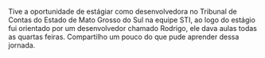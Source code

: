 Tive a oportunidade de estágiar como desenvolvedora no Tribunal de Contas do Estado de Mato Grosso do Sul na equipe STI,
ao logo do estágio fui orientado por um desenvolvedor chamado Rodrigo, ele dava aulas todas as quartas feiras. Compartilho um pouco do que pude aprender dessa jornada.